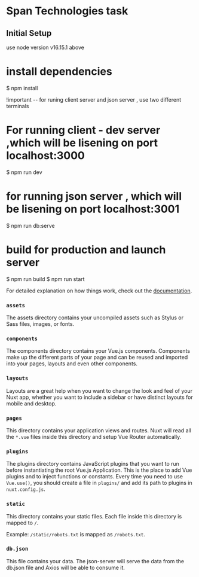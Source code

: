 # Span Technologies task
## Initial Setup

use node version v16.15.1 above

# install dependencies

$ npm install

!important --
for runing client server and json server , use two different terminals

# For running client - dev server ,which will be lisening on port localhost:3000

$ npm run dev

# for running json server , which will be lisening on port localhost:3001

$ npm run db:serve

# build for production and launch server

$ npm run build
$ npm run start



For detailed explanation on how things work, check out the [documentation](https://nuxtjs.org).

### `assets`

The assets directory contains your uncompiled assets such as Stylus or Sass files, images, or fonts.

### `components`

The components directory contains your Vue.js components. Components make up the different parts of your page and can be reused and imported into your pages, layouts and even other components.

### `layouts`

Layouts are a great help when you want to change the look and feel of your Nuxt app, whether you want to include a sidebar or have distinct layouts for mobile and desktop.

### `pages`

This directory contains your application views and routes. Nuxt will read all the `*.vue` files inside this directory and setup Vue Router automatically.

### `plugins`

The plugins directory contains JavaScript plugins that you want to run before instantiating the root Vue.js Application. This is the place to add Vue plugins and to inject functions or constants. Every time you need to use `Vue.use()`, you should create a file in `plugins/` and add its path to plugins in `nuxt.config.js`.

### `static`

This directory contains your static files. Each file inside this directory is mapped to `/`.

Example: `/static/robots.txt` is mapped as `/robots.txt`.

### `db.json`

This file contains your data. The json-server will serve the data from the db.json file and Axios will be able to consume it.
```